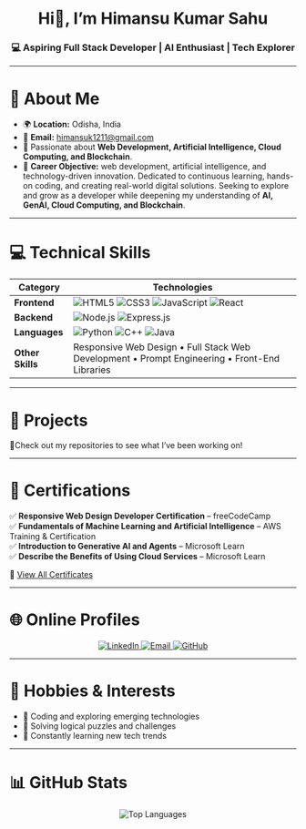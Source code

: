 <!-- Header -->
<h1 align="center">Hi👋, I’m Himansu Kumar Sahu</h1>
<h3 align="center">💻 Aspiring Full Stack Developer | AI Enthusiast | Tech Explorer</h3>

---

# 📍 About Me
- 🌍 **Location:** Odisha, India  
- 📧 **Email:** [himansuk1211@gmail.com](mailto:himansuk1211@gmail.com)  
- 💬 Passionate about **Web Development, Artificial Intelligence, Cloud Computing, and Blockchain**.  
- 🎯 **Career Objective:**
  web development, artificial intelligence, and technology-driven innovation. Dedicated to continuous learning, hands-on coding, and creating real-world digital solutions. Seeking to explore and grow as a developer while deepening my understanding of **AI, GenAI, Cloud Computing, and Blockchain**.

---

# 💻 Technical Skills
| Category | Technologies |
|-----------|--------------|
| **Frontend** | ![HTML5](https://img.shields.io/badge/HTML5-E34F26?style=for-the-badge&logo=html5&logoColor=white) ![CSS3](https://img.shields.io/badge/CSS3-1572B6?style=for-the-badge&logo=css3&logoColor=white) ![JavaScript](https://img.shields.io/badge/JavaScript-F7DF1E?style=for-the-badge&logo=javascript&logoColor=black) ![React](https://img.shields.io/badge/React-20232A?style=for-the-badge&logo=react&logoColor=61DAFB) |
| **Backend** | ![Node.js](https://img.shields.io/badge/Node.js-43853D?style=for-the-badge&logo=node.js&logoColor=white) ![Express.js](https://img.shields.io/badge/Express.js-000000?style=for-the-badge&logo=express&logoColor=white) |
| **Languages** | ![Python](https://img.shields.io/badge/Python-3776AB?style=for-the-badge&logo=python&logoColor=white) ![C++](https://img.shields.io/badge/C++-00599C?style=for-the-badge&logo=cplusplus&logoColor=white) ![Java](https://img.shields.io/badge/Java-ED8B00?style=for-the-badge&logo=openjdk&logoColor=white) |
| **Other Skills** | Responsive Web Design • Full Stack Web Development • Prompt Engineering • Front-End Libraries |

---

# 🧩 Projects
🚀Check out my repositories to see what I’ve been working on!

---

# 🧾 Certifications
✅ **Responsive Web Design Developer Certification** – freeCodeCamp   
✅ **Fundamentals of Machine Learning and Artificial Intelligence** – AWS Training & Certification  
✅ **Introduction to Generative AI and Agents** – Microsoft Learn  
✅ **Describe the Benefits of Using Cloud Services** – Microsoft Learn  

📜 [View All Certificates](https://drive.google.com/drive/folders/1suLH5X9grYBqIW2CHJq6h3No2tVfKdW_?usp=drive_link)

---

# 🌐 Online Profiles
<p align="center">
  <a href="http://www.linkedin.com/in/himansu-kumar-sahu-377916334" target="_blank">
    <img src="https://img.shields.io/badge/LinkedIn-0077B5?style=for-the-badge&logo=linkedin&logoColor=white" alt="LinkedIn"/>
  </a>
  <a href="mailto:himansuk1211@gmail.com">
    <img src="https://img.shields.io/badge/Gmail-D14836?style=for-the-badge&logo=gmail&logoColor=white" alt="Email"/>
  </a>
  <a href="https://github.com/himansu1211" target="_blank">
    <img src="https://img.shields.io/badge/GitHub-100000?style=for-the-badge&logo=github&logoColor=white" alt="GitHub"/>
  </a>
</p>

---

# 🧠 Hobbies & Interests
- 🧩 Coding and exploring emerging technologies  
- 🧠 Solving logical puzzles and challenges  
- 🌱 Constantly learning new tech trends  

---

# 📊 GitHub Stats
<div align="center">
    
  ![Top Languages](https://github-readme-stats.vercel.app/api/top-langs/?username=himansu1211&layout=compact&theme=tokyonight)

</div>
